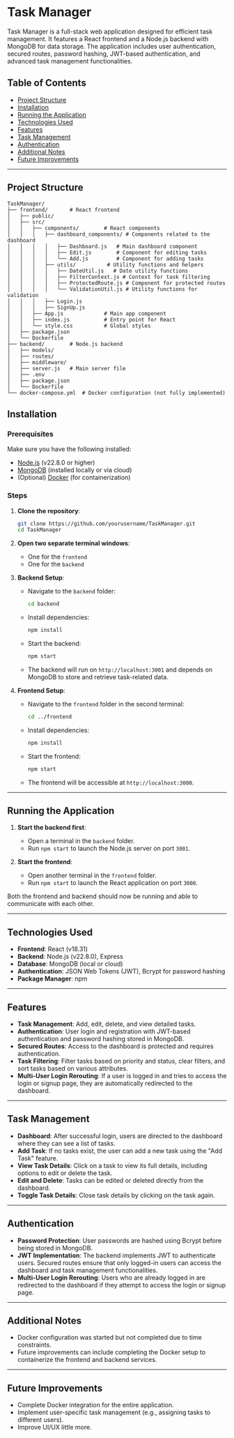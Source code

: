 # Task Manager

Task Manager is a full-stack web application designed for efficient task management. It features a React frontend and a Node.js backend with MongoDB for data storage. The application includes user authentication, secured routes, password hashing, JWT-based authentication, and advanced task management functionalities.

## Table of Contents

- [Project Structure](#project-structure)
- [Installation](#installation)
- [Running the Application](#running-the-application)
- [Technologies Used](#technologies-used)
- [Features](#features)
- [Task Management](#task-management)
- [Authentication](#authentication)
- [Additional Notes](#additional-notes)
- [Future Improvements](#future-improvements)

---

## Project Structure

```
TaskManager/
├── frontend/       # React frontend
│   ├── public/
│   ├── src/
│   │   ├── components/        # React components
│   │   │   ├── dashboard_components/ # Components related to the dashboard
│   │   │   │   ├── Dashboard.js   # Main dashboard component
│   │   │   │   ├── Edit.js        # Component for editing tasks
│   │   │   │   └── Add.js         # Component for adding tasks
│   │   │   ├── utils/          # Utility functions and helpers
│   │   │   │   ├── DateUtil.js   # Date utility functions
│   │   │   │   ├── FilterContext.js # Context for task filtering
│   │   │   │   ├── ProtectedRoute.js # Component for protected routes
│   │   │   │   └── ValidationUtil.js # Utility functions for validation
│   │   │   ├── Login.js
│   │   │   ├── SignUp.js
│   │   ├── App.js             # Main app component
│   │   ├── index.js           # Entry point for React
│   │   └── style.css          # Global styles
│   ├── package.json
│   └── Dockerfile
├── backend/        # Node.js backend
│   ├── models/
│   ├── routes/
│   ├── middleware/
│   ├── server.js   # Main server file
│   ├── .env
│   ├── package.json
│   └── Dockerfile
└── docker-compose.yml  # Docker configuration (not fully implemented)

```

## Installation

### Prerequisites

Make sure you have the following installed:

- [Node.js](https://nodejs.org/) (v22.8.0 or higher)
- [MongoDB](https://www.mongodb.com/) (installed locally or via cloud)
- (Optional) [Docker](https://www.docker.com/) (for containerization)

### Steps

1. **Clone the repository**:
   ```bash
   git clone https://github.com/yourusername/TaskManager.git
   cd TaskManager
   ```

2. **Open two separate terminal windows**:
   - One for the `frontend`
   - One for the `backend`

3. **Backend Setup**:
   - Navigate to the `backend` folder:
     ```bash
     cd backend
     ```
   - Install dependencies:
     ```bash
     npm install
     ```
   - Start the backend:
     ```bash
     npm start
     ```
   - The backend will run on `http://localhost:3001` and depends on MongoDB to store and retrieve task-related data.

4. **Frontend Setup**:
   - Navigate to the `frontend` folder in the second terminal:
     ```bash
     cd ../frontend
     ```
   - Install dependencies:
     ```bash
     npm install
     ```
   - Start the frontend:
     ```bash
     npm start
     ```
   - The frontend will be accessible at `http://localhost:3000`.

---

## Running the Application

1. **Start the backend first**:
   - Open a terminal in the `backend` folder.
   - Run `npm start` to launch the Node.js server on port `3001`.

2. **Start the frontend**:
   - Open another terminal in the `frontend` folder.
   - Run `npm start` to launch the React application on port `3000`.

Both the frontend and backend should now be running and able to communicate with each other.

---

## Technologies Used

- **Frontend**: React (v18.31)
- **Backend**: Node.js (v22.8.0), Express
- **Database**: MongoDB (local or cloud)
- **Authentication**: JSON Web Tokens (JWT), Bcrypt for password hashing
- **Package Manager**: npm

---

## Features

- **Task Management**: Add, edit, delete, and view detailed tasks.
- **Authentication**: User login and registration with JWT-based authentication and password hashing stored in MongoDB.
- **Secured Routes**: Access to the dashboard is protected and requires authentication.
- **Task Filtering**: Filter tasks based on priority and status, clear filters, and sort tasks based on various attributes.
- **Multi-User Login Rerouting**: If a user is logged in and tries to access the login or signup page, they are automatically redirected to the dashboard.

---

## Task Management

- **Dashboard**: After successful login, users are directed to the dashboard where they can see a list of tasks.
- **Add Task**: If no tasks exist, the user can add a new task using the "Add Task" feature.
- **View Task Details**: Click on a task to view its full details, including options to edit or delete the task.
- **Edit and Delete**: Tasks can be edited or deleted directly from the dashboard.
- **Toggle Task Details**: Close task details by clicking on the task again.

---

## Authentication

- **Password Protection**: User passwords are hashed using Bcrypt before being stored in MongoDB.
- **JWT Implementation**: The backend implements JWT to authenticate users. Secured routes ensure that only logged-in users can access the dashboard and task management functionalities.
- **Multi-User Login Rerouting**: Users who are already logged in are redirected to the dashboard if they attempt to access the login or signup page.

---

## Additional Notes

- Docker configuration was started but not completed due to time constraints.
- Future improvements can include completing the Docker setup to containerize the frontend and backend services.

---

## Future Improvements

- Complete Docker integration for the entire application.
- Implement user-specific task management (e.g., assigning tasks to different users).
- Improve UI/UX little more.
